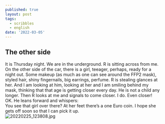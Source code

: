 ```yaml
---
published: true
layout: post
tags:
  - scribbles
  - english
date: '2022-03-05'
---
```

## The other side
It is Thursday night. We are in the underground. R is sitting across from me. On the other side of the car, there is a girl, teeager, perhaps, ready for a night out. Some makeup (as much as one can see around the FFP2 mask), styled hair, shiny fingernails, big earrings, perfume. R is stealing glances at her. And I am looking at him, looking at her and I am smiling behind my mask, thinking that that age is getting closer every day. He is not a child any longer. Then R looks at me and signals to come closer. I do. Even closer! OK. He leans forward and whispers:  
You see that girl over there? At her feet there’s a one Euro coin. I hope she gets off soon so that I can pick it up.  
![20220225_123808.jpg](https://lh3.googleusercontent.com/eVNqb4NA1t7HfTH9Bl9PEGm8Oq__hc57N8N6drlrd7ptCRjgt1KWfZkT7wJAtSCP_InARaMvEo_4J4UgsNkvQRMz7tRF7zb9eXXZCFWBcPMqENgUlnjFnamzY-djLLdzLKSwe_bO2nz8evwdx-MnOYk-yGXNdDPp28A9KM9gZQKN-Bce1ApDd0hRS-1sFojfh3o_0Pc37ak165r7DmP2p5SI8_FWXzNtXWgiKL3klN7KlsUFS3g47e03z-cl_ljE545aFJf9EiVcSVuqPXGUEUrtyu74TwLBD1bj9hoTy07P_6OcN1Nd27438XtEuKANbuGTq-emdqBalodubd-qYyDtKMJ4PqsP0n7ejaJNxEJLjBNq3RLf-qPiFOPCzXA-LeNa0I3gl7CJPzQ709DS3ucc4vd3Um-9tKPq3QKdeU-ggUiIOqa4zvL_AlXjNOSn7wQzNhWyL18ZGGjq59A1GCF1Lt6tMOjAW-ymzSA3RRNV9hsOpQb5CDlmZ7amqgYh3tKbzQp3d5sAyOYVVvSO8-vIyPCl9rUlMhT4YWjy_BO8GlD8CuvNV17SuuCcgqeGSA7lQ6-gau9khI9dIs5XidUBITHtNkKOJNuaXhZdhsOcsBi8GtlPF-11zIA-tI-gDc0LKI0GCrItqNzXN5qjJxEzmSVR6-kChtyxIN1Ntb500QC9x-lcI0u8JIZFR8XAgyIO9UxARAbzD2v10-j3Aiht=w930-h1240-no?authuser=0)
